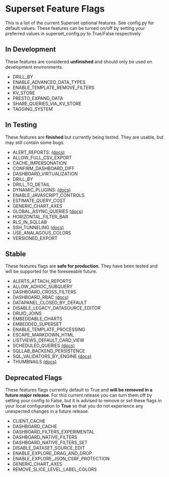<!--
Licensed to the Apache Software Foundation (ASF) under one
or more contributor license agreements.  See the NOTICE file
distributed with this work for additional information
regarding copyright ownership.  The ASF licenses this file
to you under the Apache License, Version 2.0 (the
"License"); you may not use this file except in compliance
with the License.  You may obtain a copy of the License at

  http://www.apache.org/licenses/LICENSE-2.0

Unless required by applicable law or agreed to in writing,
software distributed under the License is distributed on an
"AS IS" BASIS, WITHOUT WARRANTIES OR CONDITIONS OF ANY
KIND, either express or implied.  See the License for the
specific language governing permissions and limitations
under the License.
-->

# Superset Feature Flags

This is a list of the current Superset optional features. See config.py for default values. These features can be turned on/off by setting your preferred values in superset_config.py to True/False respectively

## In Development

These features are considered **unfinished** and should only be used on development environments.

[//]: # "PLEASE KEEP THE LIST SORTED ALPHABETICALLY"

- DRILL_BY
- ENABLE_ADVANCED_DATA_TYPES
- ENABLE_TEMPLATE_REMOVE_FILTERS
- KV_STORE
- PRESTO_EXPAND_DATA
- SHARE_QUERIES_VIA_KV_STORE
- TAGGING_SYSTEM

## In Testing

These features are **finished** but currently being tested. They are usable, but may still contain some bugs.

[//]: # "PLEASE KEEP THE LIST SORTED ALPHABETICALLY"

- ALERT_REPORTS: [(docs)](https://superset.apache.org/docs/installation/alerts-reports)
- ALLOW_FULL_CSV_EXPORT
- CACHE_IMPERSONATION
- CONFIRM_DASHBOARD_DIFF
- DASHBOARD_VIRTUALIZATION
- DRILL_BY
- DRILL_TO_DETAIL
- DYNAMIC_PLUGINS: [(docs)](https://superset.apache.org/docs/installation/running-on-kubernetes)
- ENABLE_JAVASCRIPT_CONTROLS
- ESTIMATE_QUERY_COST
- GENERIC_CHART_AXES
- GLOBAL_ASYNC_QUERIES [(docs)](https://github.com/apache/superset/blob/master/CONTRIBUTING.md#async-chart-queries)
- HORIZONTAL_FILTER_BAR
- RLS_IN_SQLLAB
- SSH_TUNNELING [(docs)](https://superset.apache.org/docs/installation/setup-ssh-tunneling)
- USE_ANALAGOUS_COLORS
- VERSIONED_EXPORT

## Stable

These features flags are **safe for production**. They have been tested and will be supported for the foreseeable future.

[//]: # "PLEASE KEEP THE LIST SORTED ALPHABETICALLY"

- ALERTS_ATTACH_REPORTS
- ALLOW_ADHOC_SUBQUERY
- DASHBOARD_CROSS_FILTERS
- DASHBOARD_RBAC [(docs)](https://superset.apache.org/docs/creating-charts-dashboards/first-dashboard#manage-access-to-dashboards)
- DATAPANEL_CLOSED_BY_DEFAULT
- DISABLE_LEGACY_DATASOURCE_EDITOR
- DRUID_JOINS
- EMBEDDABLE_CHARTS
- EMBEDDED_SUPERSET
- ENABLE_TEMPLATE_PROCESSING
- ESCAPE_MARKDOWN_HTML
- LISTVIEWS_DEFAULT_CARD_VIEW
- SCHEDULED_QUERIES [(docs)](https://superset.apache.org/docs/installation/alerts-reports)
- SQLLAB_BACKEND_PERSISTENCE
- SQL_VALIDATORS_BY_ENGINE [(docs)](https://superset.apache.org/docs/installation/sql-templating)
- THUMBNAILS [(docs)](https://superset.apache.org/docs/installation/cache)

## Deprecated Flags

These features flags currently default to True and **will be removed in a future major release**. For this current release you can turn them off by setting your config to False, but it is advised to remove or set these flags in your local configuration to **True** so that you do not experience any unexpected changes in a future release.

[//]: # "PLEASE KEEP THE LIST SORTED ALPHABETICALLY"

- CLIENT_CACHE
- DASHBOARD_CACHE
- DASHBOARD_FILTERS_EXPERIMENTAL
- DASHBOARD_NATIVE_FILTERS
- DASHBOARD_NATIVE_FILTERS_SET
- DISABLE_DATASET_SOURCE_EDIT
- ENABLE_EXPLORE_DRAG_AND_DROP
- ENABLE_EXPLORE_JSON_CSRF_PROTECTION
- GENERIC_CHART_AXES
- REMOVE_SLICE_LEVEL_LABEL_COLORS
